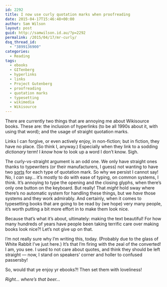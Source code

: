 ```yaml
---
id: 2292
title: I now use curly quotation marks when proofreading
date: 2015-04-17T15:46:48+00:00
author: Sam Wilson
layout: post
guid: http://samwilson.id.au/?p=2292
permalink: /2015/04/17/mr-curly/
dsq_thread_id:
  - "3899136900"
categories:
  - Reading
tags:
  - ebooks
  - GITenberg
  - hyperlinks
  - links
  - Project Gutenberg
  - proofreading
  - quotation marks
  - typesetting
  - wikimedia
  - Wikisource
---
```

There are currently two things that are annoying me about Wikisource books. These are: the inclusion of hyperlinks (to be all 1990s about it, with using that word); and the usage of straight quotation marks.

Links I can forgive, or even actively enjoy, in non-fiction; but in fiction, they have no place. (So think I, anyway.) Especially when they link to a sodding _dictionary_ term! I _know_ how to look up a word I don’t know. Sigh.

The curly-vs-straight argument is an odd one. We only have straight ones thanks to typewriters (or their manufacturers, I guess) not wanting to have two [sorts](https://en.wikipedia.org/wiki/Sort_%28typesetting%29 "(It's like a metal, real-world, glyph)") for each type of quotation mark. So why we persist I cannot say! No, I _can_ say… it’s mostly to do with ease of typing, on common systems, I think. It’s annoying to type the opening and the closing glyphs, when there’s only one button on the keyboard. But really! That _might_ hold sway where there’s no automatic system for handling these things, but we _have_ those systems and they work admirably. And certainly, when it comes to typesetting books that are going to be read by (we hope) very many people, it’s worth putting a bit more effort in to make them look nice.

Because that’s what it’s about, ultimately: making the text beautiful! For how many hundreds of years have people been taking terrific care over making books look nice?! Let’s not give up on that.

I’m not really sure why I’m writing this, today. (Probably due to the glass of White Rabbit I’ve just here.) It’s that I’m firing with the zeal of the converted! I am, you see. I used to not care about quotes, and think they should be left straight — now, I stand on speakers’ corner and holler to confused passersby!

So, would that ye enjoy yr ebooks?! Then set them with loveliness!

_Right… where’s that beer…_